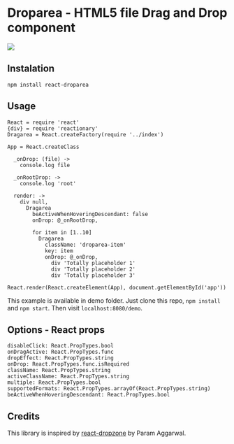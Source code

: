 # Droparea - HTML5 file Drag and Drop component

![](https://upx.cz/286)

## Instalation

`npm install react-droparea`

## Usage

    React = require 'react'
    {div} = require 'reactionary'
    Dragarea = React.createFactory(require '../index')

    App = React.createClass

      _onDrop: (file) ->
        console.log file

      _onRootDrop: ->
        console.log 'root'

      render: ->
        div null,
          Dragarea
            beActiveWhenHoveringDescendant: false
            onDrop: @_onRootDrop,

            for item in [1..10]
              Dragarea
                className: 'droparea-item'
                key: item
                onDrop: @_onDrop,
                  div 'Totally placeholder 1'
                  div 'Totally placeholder 2'
                  div 'Totally placeholder 3'

    React.render(React.createElement(App), document.getElementById('app'))

This example is available in demo folder. Just clone this repo, `npm install` and `npm start`.
Then visit `localhost:8080/demo`.

## Options - React props

    disableClick: React.PropTypes.bool
    onDragActive: React.PropTypes.func
    dropEffect: React.PropTypes.string
    onDrop: React.PropTypes.func.isRequired
    className: React.PropTypes.string
    activeClassName: React.PropTypes.string
    multiple: React.PropTypes.bool
    supportedFormats: React.PropTypes.arrayOf(React.PropTypes.string)
    beActiveWhenHoveringDescendant: React.PropTypes.bool

## Credits

This library is inspired by [react-dropzone](https://github.com/paramaggarwal/react-dropzone) by Param Aggarwal.
